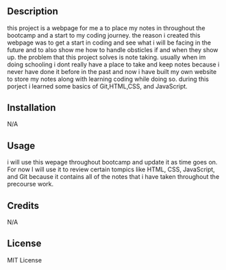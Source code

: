 # <Prework-study-guide-README>

## Description

this project is a webpage for me a to place my notes in throughout the bootcamp and a start to my coding journey. the reason i created this webpage was to get a start in coding and see what i will be facing in the future and to also show me how to handle obsticles if and when they show up. the problem that this project solves is note taking. usually when im doing schooling i dont really have a place to take and keep notes because i never have done it before in the past and now i have built my own website to store my notes along with learning coding while doing so. during this porject i learned some basics of Git,HTML,CSS, and JavaScript.

## Installation

N/A

## Usage

i will use this wepage throughout bootcamp and update it as time goes on. For now I will use it to review certain tompics like HTML, CSS, JavaScript, and Git because it contains all of the notes that i have taken throughout the precourse work.

## Credits
N/A
## License

MIT License
